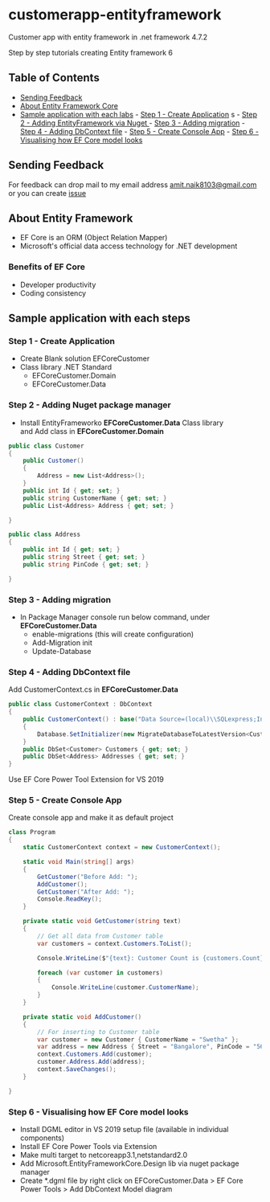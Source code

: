 # customerapp-entityframework
 Customer app with entity framework in .net framework 4.7.2

Step by step tutorials creating Entity framework 6

## Table of Contents

- [Sending Feedback](#sending-feedback)
- [About Entity Framework Core](#about-entity-framework-core)
- [Sample application with each labs](#sample-application-with-each-steps)
        - [Step 1 - Create Application](#step-1---create-application)
s        - [Step 2 - Adding EntityFramework via Nuget ](#step-2---adding-nuget-package-manager)
        - [Step 3 - Adding migration](#step-3---adding-migration)
        - [Step 4 - Adding DbContext file](#step-4---adding-dbcontext-file)
        - [Step 5 - Create Console App](#step-5---create-console-app)
        - [Step 6 - Visualising how EF Core model looks](#step-6---visualising-how-ef-core-model-looks)
   
     
## Sending Feedback

For feedback can drop mail to my email address amit.naik8103@gmail.com or you can create [issue](https://github.com/Amitpnk/angular-application/issues/new)

## About Entity Framework 

* EF Core is an ORM (Object Relation Mapper)
* Microsoft's official data access technology for .NET development

### Benefits of EF Core
 * Developer productivity
 * Coding consistency

## Sample application with each steps

### Step 1 - Create Application

* Create Blank solution EFCoreCustomer
* Class library .NET Standard
    * EFCoreCustomer.Domain
    * EFCoreCustomer.Data 

### Step 2 - Adding Nuget package manager

* Install EntityFrameworko <b>EFCoreCustomer.Data</b> Class library <br/>
and Add class in <b>EFCoreCustomer.Domain</b>

```C#
public class Customer
{
    public Customer()
    {
        Address = new List<Address>();
    }
    public int Id { get; set; }
    public string CustomerName { get; set; }
    public List<Address> Address { get; set; }

}

public class Address
{
    public int Id { get; set; }
    public string Street { get; set; }
    public string PinCode { get; set; }

}
```

### Step 3 - Adding migration
 
* In Package Manager console run below command, under <b>EFCoreCustomer.Data</b>
    * enable-migrations (this will create configuration)
    * Add-Migration init
    * Update-Database

### Step 4 - Adding DbContext file
 
Add CustomerContext.cs in <b>EFCoreCustomer.Data</b>

```C#
public class CustomerContext : DbContext
{
    public CustomerContext() : base("Data Source=(local)\\SQLexpress;Initial Catalog=CustomerEFCORE;Integrated Security=True")
    {
        Database.SetInitializer(new MigrateDatabaseToLatestVersion<CustomerContext, Configuration>());
    }
    public DbSet<Customer> Customers { get; set; }
    public DbSet<Address> Addresses { get; set; }
}
```

Use EF Core Power Tool Extension for VS 2019

### Step 5 - Create Console App 

Create console app and make it as default project

```C#
class Program
{
    static CustomerContext context = new CustomerContext();

    static void Main(string[] args)
    {
        GetCustomer("Before Add: ");
        AddCustomer();
        GetCustomer("After Add: ");
        Console.ReadKey();
    }

    private static void GetCustomer(string text)
    {
        // Get all data from Customer table
        var customers = context.Customers.ToList();

        Console.WriteLine($"{text}: Customer Count is {customers.Count}");

        foreach (var customer in customers)
        {
            Console.WriteLine(customer.CustomerName);
        }
    }

    private static void AddCustomer()
    {
        // For inserting to Customer table
        var customer = new Customer { CustomerName = "Swetha" };
        var address = new Address { Street = "Bangalore", PinCode = "560091" };
        context.Customers.Add(customer);
        customer.Address.Add(address);
        context.SaveChanges();
    }

}

```
   
### Step 6 - Visualising how EF Core model looks

* Install DGML editor in VS 2019 setup file (available in individual components)
* Install EF Core Power Tools via Extension
* Make multi target to netcoreapp3.1,netstandard2.0
* Add Microsoft.EntityFrameworkCore.Design lib via nuget package manager
* Create *.dgml file by right click on EFCoreCustomer.Data > EF Core Power Tools > Add DbContext Model diagram
 
